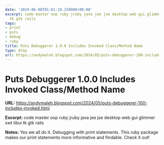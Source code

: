 ```yaml
---
date: '2024-06-08T01:01:10.250000+00:00'
excerpt: code master oop ruby jruby java jee jse desktop web gui glimmer swt libui
  tk gtk rails
tags:
- print
- puts
- debug
- ruby
title: Puts Debuggerer 1.0.0 Includes Invoked Class/Method Name
type: drop
url: https://andymaleh.blogspot.com/2024/05/puts-debuggerer-100-includes-invoked.html
---
```


# Puts Debuggerer 1.0.0 Includes Invoked Class/Method Name

**URL:** https://andymaleh.blogspot.com/2024/05/puts-debuggerer-100-includes-invoked.html

**Excerpt:** code master oop ruby jruby java jee jse desktop web gui glimmer swt libui tk gtk rails

**Notes:**
Yes we all do it. Debugging with print statements. This ruby package makes our print statements more informative and findable. Check it out!
